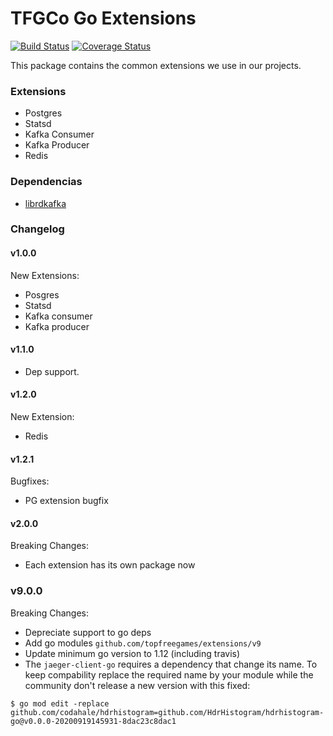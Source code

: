 TFGCo Go Extensions
===================

[![Build Status](https://travis-ci.org/topfreegames/extensions.svg?branch=master)](https://travis-ci.org/topfreegames/extensions)
[![Coverage Status](https://coveralls.io/repos/github/topfreegames/extensions/badge.svg?branch=master)](https://coveralls.io/github/topfreegames/extensions?branch=master)

This package contains the common extensions we use in our projects.

### Extensions
* Postgres
* Statsd
* Kafka Consumer
* Kafka Producer
* Redis

### Dependencias
* [librdkafka](https://github.com/edenhill/librdkafka)

### Changelog
#### v1.0.0

New Extensions:

* Posgres
* Statsd
* Kafka consumer
* Kafka producer

#### v1.1.0

* Dep support.

#### v1.2.0

New Extension:

* Redis

#### v1.2.1

Bugfixes:

* PG extension bugfix

#### v2.0.0

Breaking Changes:

* Each extension has its own package now

### v9.0.0

Breaking Changes:

* Depreciate support to go deps
* Add go modules `github.com/topfreegames/extensions/v9`
* Update minimum go version to 1.12 (including travis)
* The `jaeger-client-go` requires a dependency that change its name. To keep compability replace the required name by your module while the community don't release a new version with this fixed:
```
$ go mod edit -replace github.com/codahale/hdrhistogram=github.com/HdrHistogram/hdrhistogram-go@v0.0.0-20200919145931-8dac23c8dac1
```
